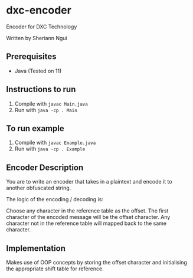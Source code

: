 # dxc-encoder
Encoder for DXC Technology

Written by Sheriann Ngui

## Prerequisites
- Java (Tested on 11)

## Instructions to run
1. Compile with `javac Main.java`
2. Run with `java -cp . Main`

## To run example
1. Compile with `javac Example.java`
2. Run with `java -cp . Example`

## Encoder Description
You are to write an encoder that takes in a plaintext and encode it to another obfuscated string. 

The logic of the encoding / decoding is:

Choose any character in the reference table as the offset. The first character of the encoded message will be the offset character. Any character not in the reference table will mapped back to the same character.

## Implementation
Makes use of OOP concepts by storing the offset character and initialising the appropriate shift table for reference. 
